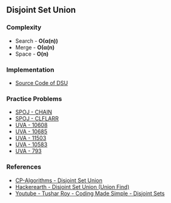 ## Disjoint Set Union



### Complexity
* Search - **O(α(n))**
* Merge - **O(α(n)**
* Space - **O(n)**

### Implementation
- [Source Code of DSU]()

### Practice Problems
* [SPOJ - CHAIN](https://www.spoj.com/problems/CHAIN/)
* [SPOJ - CLFLARR](https://www.spoj.com/problems/CLFLARR/)
* [UVA - 10608](https://onlinejudge.org/external/106/10608.pdf)
* [UVA - 10685](https://onlinejudge.org/external/106/10685.pdf)
* [UVA - 11503](https://onlinejudge.org/external/115/11503.pdf)
* [UVA - 10583](https://onlinejudge.org/external/105/10583.pdf)
* [UVA - 793](https://onlinejudge.org/external/7/793.pdf)

### References
* [CP-Algorithms - Disjoint Set Union](https://cp-algorithms.com/data_structures/disjoint_set_union.html)
* [Hackerearth - Disjoint Set Union (Union Find) ](https://www.hackerearth.com/practice/notes/disjoint-set-union-union-find/)
* [Youtube - Tushar Roy - Coding Made Simple - Disjoint Sets](https://www.youtube.com/watch?v=ID00PMy0-vE)
